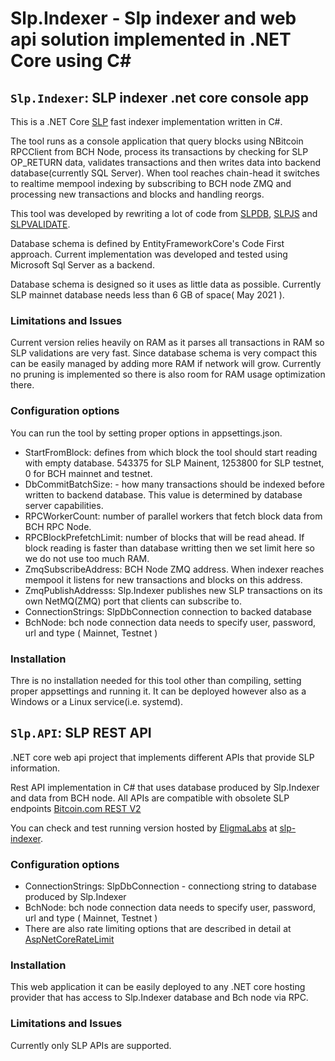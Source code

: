 # Slp.Indexer - Slp indexer and web api solution implemented in .NET Core using C#

## `Slp.Indexer`: SLP indexer .net core console app

This is a .NET Core [SLP](https://slp.dev/) fast indexer implementation written in C#. 

The tool runs as a console application that query blocks using NBitcoin RPCClient from BCH Node, process its transactions by checking for SLP OP_RETURN data, validates transactions and then writes data into backend database(currently SQL Server). When tool reaches chain-head it switches to realtime mempool indexing by subscribing to BCH node ZMQ and processing new transactions and blocks and handling reorgs.

This tool was developed by rewriting a lot of code from [SLPDB](https://github.com/simpleledger/SLPDB), [SLPJS](https://github.com/simpleledger/slpjs) and [SLPVALIDATE](https://github.com/simpleledger/slp-validate.js). 

Database schema is defined by EntityFrameworkCore's Code First approach. Current implementation was developed and tested using Microsoft Sql Server as a backend. 

Database schema is designed so it uses as little data as possible. Currently SLP mainnet database needs less than 6 GB of space( May 2021 ).

### Limitations and Issues

Current version relies heavily on RAM as it parses all transactions in RAM so SLP validations are very fast. Since database schema is very compact this can be easily managed by adding more RAM if network will grow. Currently no pruning is implemented so there is also room for RAM usage optimization there.

### Configuration options

You can run the tool by setting proper options in appsettings.json.
* StartFromBlock: defines from which block the tool should start reading with empty database. 543375 for SLP Mainent, 1253800 for SLP testnet, 0 for BCH mainnet and testnet.
* DbCommitBatchSize: - how many transactions should be indexed before written to backend database. This value is determined by database server capabilities.
* RPCWorkerCount: number of parallel workers that fetch block data from BCH RPC Node.
* RPCBlockPrefetchLimit: number of blocks that will be read ahead. If block reading is faster than database writting then we set limit here so we do not use too much RAM.
* ZmqSubscribeAddress: BCH Node ZMQ address. When indexer reaches mempool it listens for new transactions and blocks on this address.
* ZmqPublishAddresss: Slp.Indexer publishes new SLP transactions on its own NetMQ(ZMQ) port that clients can subscribe to.
* ConnectionStrings: SlpDbConnection connection to backed database
* BchNode: bch node connection data needs to specify user, password, url and type ( Mainnet, Testnet )

### Installation

Thre is no installation needed for this tool other than compiling, setting proper appsettings and running it. It can  be deployed however also as a Windows or a Linux service(i.e. systemd).

## `Slp.API`: SLP REST API

.NET core web api project that implements different APIs that provide SLP information.

Rest API implementation in C# that uses database produced by Slp.Indexer and data from BCH node.
All APIs are compatible with obsolete SLP endpoints [Bitcoin.com REST V2](https://rest.bitcoin.com/)

You can check and test running version hosted by [EligmaLabs](https://eligmalabs.com) at [slp-indexer](https://slp-indexer.eligmalabs.com/swagger/index.html).

### Configuration options
* ConnectionStrings: SlpDbConnection - connectiong string to database produced by Slp.Indexer
* BchNode: bch node connection data needs to specify user, password, url and type ( Mainnet, Testnet )
* There are also rate limiting options that are described in detail at [AspNetCoreRateLimit](https://github.com/stefanprodan/AspNetCoreRateLimit)

### Installation
This web application it can be easily deployed to any .NET core hosting provider that has access to Slp.Indexer database and Bch node via RPC.

### Limitations and Issues
Currently only SLP APIs are supported.

